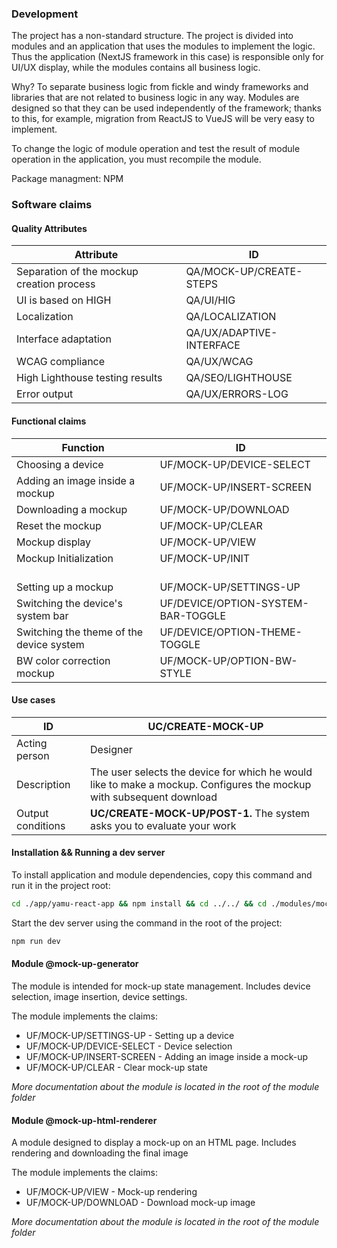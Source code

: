 ### Development

The project has a non-standard structure. The project is divided into modules and an application that uses the modules to implement the logic. Thus the application (NextJS framework in this case) is responsible only for UI/UX display, while the modules contains all business logic.

Why? To separate business logic from fickle and windy frameworks and libraries that are not related to business logic in any way. Modules are designed so that they can be used independently of the framework; thanks to this, for example, migration from ReactJS to VueJS will be very easy to implement.

To change the logic of module operation and test the result of module operation in the application, you must recompile the module.

Package managment: NPM

<!-- CLAIMS.md -->

### Software claims

#### Quality Attributes

| Attribute                                 | ID                       |
| ----------------------------------------- | ------------------------ |
| Separation of the mockup creation process | QA/MOCK-UP/CREATE-STEPS  |
| UI is based on HIGH                       | QA/UI/HIG                |
| Localization                              | QA/LOCALIZATION          |
| Interface adaptation                      | QA/UX/ADAPTIVE-INTERFACE |
| WCAG compliance                           | QA/UX/WCAG               |
| High Lighthouse testing results           | QA/SEO/LIGHTHOUSE        |
| Error output                              | QA/UX/ERRORS-LOG         |

#### Functional claims

| Function                                 | ID                                 |
| ---------------------------------------- | ---------------------------------- |
| Choosing a device                        | UF/MOCK-UP/DEVICE-SELECT           |
| Adding an image inside a mockup          | UF/MOCK-UP/INSERT-SCREEN           |
| Downloading a mockup                     | UF/MOCK-UP/DOWNLOAD                |
| Reset the mockup                         | UF/MOCK-UP/CLEAR                   |
| Mockup display                           | UF/MOCK-UP/VIEW                    |
| Mockup Initialization                    | UF/MOCK-UP/INIT                    |
| <br /> Setting up a mockup               | <br /> UF/MOCK-UP/SETTINGS-UP      |
| Switching the device's system bar        | UF/DEVICE/OPTION-SYSTEM-BAR-TOGGLE |
| Switching the theme of the device system | UF/DEVICE/OPTION-THEME-TOGGLE      |
| BW color correction mockup               | UF/MOCK-UP/OPTION-BW-STYLE         |

#### Use cases

| ID                | UC/CREATE-MOCK-UP                                                                                                    |
| ----------------- | -------------------------------------------------------------------------------------------------------------------- |
| Acting person     | Designer                                                                                                             |
| Description       | The user selects the device for which he would like to make a mockup. Configures the mockup with subsequent download |
| Output conditions | **UC/CREATE-MOCK-UP/POST-1.** The system asks you to evaluate your work                                              |

<!-- END OF CLAIMS.md -->

#### Installation && Running a dev server

To install application and module dependencies, copy this command and run it in the project root:

```sh
cd ./app/yamu-react-app && npm install && cd ../../ && cd ./modules/mock-up-html-renderer && npm install && cd ../../ && cd ./modules/mock-up-generator && npm install && cd ../../ && npm install && npm run re-build-modules
```

Start the dev server using the command in the root of the project:

```sh
npm run dev
```

#### Module @mock-up-generator

The module is intended for mock-up state management. Includes device selection, image insertion, device settings.

The module implements the claims:

- UF/MOCK-UP/SETTINGS-UP - Setting up a device
- UF/MOCK-UP/DEVICE-SELECT - Device selection
- UF/MOCK-UP/INSERT-SCREEN - Adding an image inside a mock-up
- UF/MOCK-UP/CLEAR - Clear mock-up state

_More documentation about the module is located in the root of the module folder_

#### Module @mock-up-html-renderer

A module designed to display a mock-up on an HTML page. Includes rendering and downloading the final image

The module implements the claims:

- UF/MOCK-UP/VIEW - Mock-up rendering
- UF/MOCK-UP/DOWNLOAD - Download mock-up image

_More documentation about the module is located in the root of the module folder_
